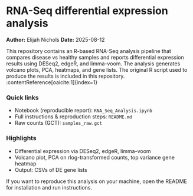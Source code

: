 # RNA-Seq differential expression analysis

**Author:** Elijah Nichols
**Date:** 2025-08-12

This repository contains an R-based RNA-Seq analysis pipeline that compares disease vs healthy samples and reports differential expression results using DESeq2, edgeR, and limma-voom. The analysis generates volcano plots, PCA, heatmaps, and gene lists. The original R script used to produce the results is included in this repository. :contentReference[oaicite:1]{index=1}

### Quick links
- Notebook (reproducible report): `RNA_Seq_Analysis.ipynb`
- Full instructions & reproduction steps: `README.md`
- Raw counts (GCT): `samples_raw.gct`

### Highlights
- Differential expression via DESeq2, edgeR, limma-voom
- Volcano plot, PCA on rlog-transformed counts, top variance gene heatmap
- Output: CSVs of DE gene lists

If you want to reproduce this analysis on your machine, open the README for installation and run instructions.